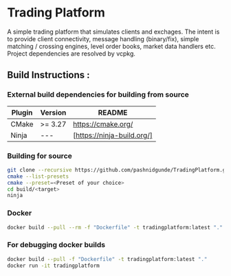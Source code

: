 # Trading Platform
A simple trading platform that simulates clients and exchages. The intent is to provide client connectivity, message handling (binary/fix), simple matching / crossing engines, level order books, market data handlers etc. Project dependencies are resolved by vcpkg. 

## Build Instructions :
### External build dependencies for building from source
| Plugin | Version | README |
| ------ | ------ | ------|
| CMake | >= 3.27 | https://cmake.org/ |
| Ninja | --- | [https://ninja-build.org/]|

### Building for source
```sh
git clone --recursive https://github.com/pashnidgunde/TradingPlatform.git
cmake --list-presets
cmake --preset=<Preset of your choice>
cd build/<target>
ninja
```

### Docker
```sh
docker build --pull --rm -f "Dockerfile" -t tradingplatform:latest "." 
```

### For debugging docker builds
```sh
docker build --pull -f "Dockerfile" -t tradingplatform:latest "." 
docker run -it tradingplatform
```
